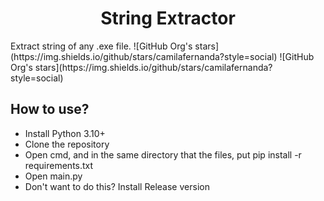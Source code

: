 <h1 align="center"> String Extractor </h1>
Extract string of any .exe file.
 ![GitHub Org's stars](https://img.shields.io/github/stars/camilafernanda?style=social)
 ![GitHub Org's stars](https://img.shields.io/github/stars/camilafernanda?style=social)



## How to use?
- Install Python 3.10+
- Clone the repository
- Open cmd, and in the same directory that the files, put pip install -r requirements.txt
- Open main.py
- Don't want to do this? Install Release version
